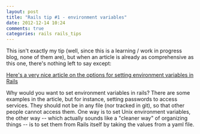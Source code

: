 ```yaml
---
layout: post
title: "Rails tip #1 - environment variables"
date: 2012-12-14 10:24
comments: true
categories: rails rails_tips
---
```

This isn't exactly my tip (well, since this is a learning / work in progress blog, none of them are), but when an article is already as comprehensive as this one, there's nothing left to say except:

[Here's a very nice article on the options for setting environment variables in Rails](http://railsapps.github.com/rails-environment-variables.html)

Why would you want to set environment variables in rails? There are some examples in the article, but for instance, setting passwords to access services. They should not be in any file (nor tracked in git), so that other people cannot access them. One way is to set Unix environment variables, the other way -- which actually sounds like a "cleaner way" of organizing things -- is to set them from Rails itself by taking the values from a yaml file.
